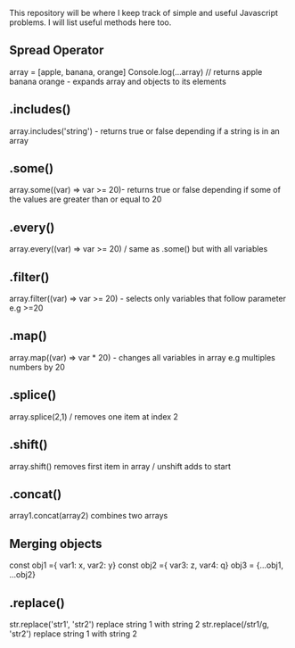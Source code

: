This repository will be where I keep track of simple and useful Javascript problems. I will list useful methods here too.

## Spread Operator
array = [apple, banana, orange]
Console.log(...array) // returns apple banana orange - expands array and objects to its elements

## .includes()
array.includes('string') - returns true or false depending if a string is in an array

## .some()
array.some((var) => var >= 20)- returns true or false depending if some of the values are greater than or equal to 20

## .every()
array.every((var) => var >= 20) / same as .some() but with all variables

## .filter()
array.filter((var) => var >= 20) - selects only variables that follow parameter e.g >=20

## .map()
array.map((var) => var * 20) - changes all variables in array e.g multiples numbers by 20

## .splice()
array.splice(2,1) / removes one item at index 2

## .shift()
array.shift() removes first item in array / unshift adds to start

## .concat()
array1.concat(array2) combines two arrays

## Merging objects
const obj1 ={ var1: x, var2: y} const obj2 ={ var3: z, var4: q} obj3 = {...obj1, 
...obj2}

## .replace()
str.replace('str1', 'str2') replace string 1 with string 2
str.replace(/str1/g, 'str2') replace string 1 with string 2
